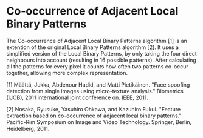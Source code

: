 # Co-occurrence of Adjacent Local Binary Patterns

The Co-occurrence of Adjacent Local Binary Patterns algorithm [1] is an extention of the original Local Binary Patterns algorithm [2]. It uses a simplified version of the Local Binary Patterns, by only taking the four direct neighbours into account (resulting in 16 possible patterns). After calculating all the patterns for every pixel it counts how often two patterns co-occur together, allowing more complex representation.

[1] Määttä, Jukka, Abdenour Hadid, and Matti Pietikäinen. "Face spoofing detection from single images using micro-texture analysis." Biometrics (IJCB), 2011 international joint conference on. IEEE, 2011.

[2] Nosaka, Ryusuke, Yasuhiro Ohkawa, and Kazuhiro Fukui. "Feature extraction based on co-occurrence of adjacent local binary patterns." Pacific-Rim Symposium on Image and Video Technology. Springer, Berlin, Heidelberg, 2011.
